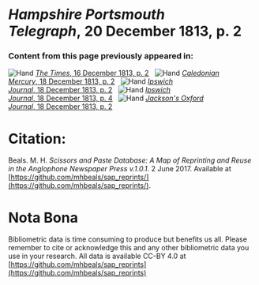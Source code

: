 # *Hampshire Portsmouth Telegraph*, 20 December 1813, p. 2  
  
### Content from this page previously appeared in:  
![Hand](http://scissorsandpaste.net/wp-content/uploads/2017/06/smallhandpointer.png) [*The Times*, 16 December 1813, p. 2](https://mhbeals.github.io/sap_html/The-Times/The-Times-16-December-1813-p-2)  
![Hand](http://scissorsandpaste.net/wp-content/uploads/2017/06/smallhandpointer.png) [*Caledonian Mercury*, 18 December 1813, p. 2](https://mhbeals.github.io/sap_html/Caledonian-Mercury/Caledonian-Mercury-18-December-1813-p-2)  
![Hand](http://scissorsandpaste.net/wp-content/uploads/2017/06/smallhandpointer.png) [*Ipswich Journal*, 18 December 1813, p. 2](https://mhbeals.github.io/sap_html/Ipswich-Journal/Ipswich-Journal-18-December-1813-p-2)  
![Hand](http://scissorsandpaste.net/wp-content/uploads/2017/06/smallhandpointer.png) [*Ipswich Journal*, 18 December 1813, p. 4](https://mhbeals.github.io/sap_html/Ipswich-Journal/Ipswich-Journal-18-December-1813-p-4)  
![Hand](http://scissorsandpaste.net/wp-content/uploads/2017/06/smallhandpointer.png) [*Jackson's Oxford Journal*, 18 December 1813, p. 2](https://mhbeals.github.io/sap_html/Jackson's-Oxford-Journal/Jackson's-Oxford-Journal-18-December-1813-p-2)  


# Citation: 

Beals. M. H. *Scissors and Paste Database: A Map of Reprinting and Reuse in the Anglophone Newspaper Press v.1.0.1.* 2 June 2017. Available at [https://github.com/mhbeals/sap_reprints/](https://github.com/mhbeals/sap_reprints/). 

# Nota Bona

Bibliometric data is time consuming to produce but benefits us all. Please remember to cite or acknowledge this and any other bibliometric data you use in your research. All data is available CC-BY 4.0 at [https://github.com/mhbeals/sap_reprints](https://github.com/mhbeals/sap_reprints)